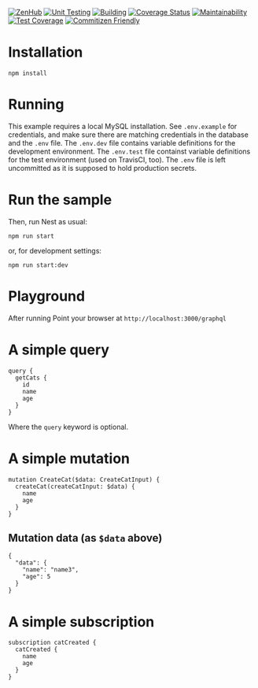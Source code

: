 [![ZenHub](https://dxssrr2j0sq4w.cloudfront.net/3.2.0/img/external/zenhub-badge.png)](https://zenhub.com)
[![Unit Testing](https://github.com/marcobuschini/nestjs-graphql-mysql-dev-ops-starter/actions/workflows/unittest.yml/badge.svg)](https://github.com/marcobuschini/nestjs-graphql-mysql-dev-ops-starter/actions/workflows/unittest.yml)
[![Building](https://github.com/marcobuschini/nestjs-graphql-mysql-dev-ops-starter/actions/workflows/build.yml/badge.svg)](https://github.com/marcobuschini/nestjs-graphql-mysql-dev-ops-starter/actions/workflows/build.yml)
[![Coverage Status](https://coveralls.io/repos/github/marcobuschini/nestjs-graphql-mysql-dev-ops-starter/badge.svg?branch=master)](https://coveralls.io/github/marcobuschini/nestjs-graphql-mysql-dev-ops-starter?branch=master)
[![Maintainability](https://api.codeclimate.com/v1/badges/61f98d04974944651e7e/maintainability)](https://codeclimate.com/github/marcobuschini/nestjs-graphql-mysql-dev-ops-starter/maintainability)
[![Test Coverage](https://api.codeclimate.com/v1/badges/61f98d04974944651e7e/test_coverage)](https://codeclimate.com/github/marcobuschini/nestjs-graphql-mysql-dev-ops-starter/test_coverage)
[![Commitizen Friendly](https://img.shields.io/badge/commitizen-friendly-brightgreen)](http://commitizen.github.io/cz-cli/)

# Installation

`npm install`

# Running

This example requires a local MySQL installation.
See `.env.example` for credentials, and make sure there are matching credentials in the database and the `.env` file.
The `.env.dev` file contains variable definitions for the development environment.
The `.env.test` file containst variable definitions for the test environment (used on TravisCI, too).
The `.env` file is left uncommitted as it is supposed to hold production secrets.

# Run the sample

Then, run Nest as usual:

`npm run start`

or, for development settings:

`npm run start:dev`

# Playground

After running
Point your browser at `http://localhost:3000/graphql`

# A simple query

```
query {
  getCats {
    id
    name
    age
  }
}
```

Where the `query` keyword is optional.

# A simple mutation

```
mutation CreateCat($data: CreateCatInput) {
  createCat(createCatInput: $data) {
    name
    age
  }
}
```

## Mutation data (as `$data` above)

```
{
  "data": {
    "name": "name3",
    "age": 5
  }
}
```

# A simple subscription

```
subscription catCreated {
  catCreated {
    name
    age
  }
}
```
